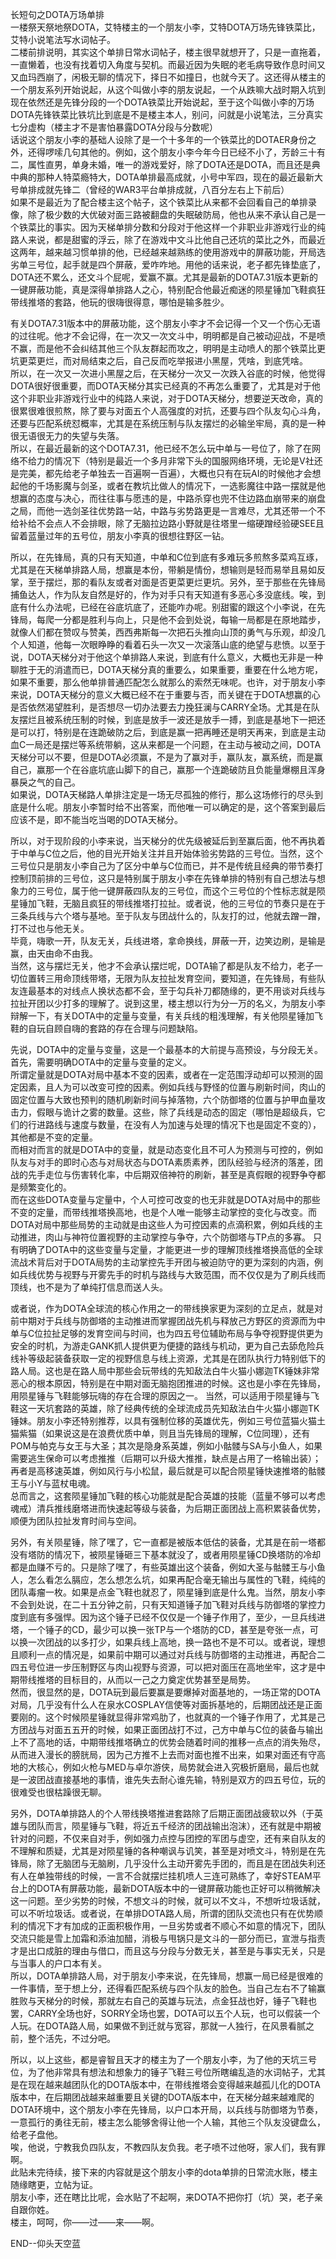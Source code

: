 长短句之DOTA万场单排  
一楼祭天祭地祭DOTA，艾特楼主的一个朋友小李，艾特DOTA万场先锋铁菜比，艾特小说笔法写水词帖子。  
二楼前排说明，其实这个单排日常水词帖子，楼主很早就想开了，只是一直拖着，一直懒着，也没有找着切入角度与契机。而最近因为失眠的老毛病导致作息时间又又血玛西崩了，闲极无聊的情况下，择日不如撞日，也就今天了。这还得从楼主的一个朋友系列开始说起，从这个叫做小李的朋友说起，一个从跌嘛大战时期入坑到现在依然还是先锋分段的一个DOTA铁菜比开始说起，至于这个叫做小李的万场DOTA先锋铁菜比铁坑比到底是不是楼主本人，别问，问就是小说笔法，三分真实七分虚构（楼主才不是害怕暴露DOTA分段与分数呢）  
话说这个朋友小李的基础人设除了是一个十多年的一个铁菜比的DOTAER身份之外，还得啰嗦几句其他的。例如，这个朋友小李今年今日已经不小了，芳龄三十有二，属性直男，单身未婚，唯一的游戏爱好，除了DOTA还是DOTA，而且还是典中典的那种人特菜瘾特大，DOTA单排最高成就，小号中军四，现在的最近最新大号单排成就先锋二（曾经的WAR3平台单排成就，八百分左右上下前后）  
如果不是最近为了配合楼主这个帖子，这个铁菜比从来都不会回看自己的单排录像，除了极少数的大优破对面三路被翻盘的失眠破防局，他也从来不承认自己是一个铁菜比的事实。因为天梯单排分数和分段对于他这样一个非职业非游戏行业的纯路人来说，都是甜蜜的浮云，除了在游戏中文斗比他自己还坑的菜比之外，而最近这两年，越来越习惯单排的他，已经越来越熟练的使用游戏中的屏蔽功能，开局选劣单三号位，起手就是四个屏蔽，爱咋咋地。用他的话来说，老子都先锋垫底了，DOTA还不累么，还文斗个屁呢，爱赢不赢。尤其是最新的DOTA7.31版本更新的一键屏蔽功能，真是深得单排路人之心，特别配合他最近痴迷的陨星锤加飞鞋疯狂带线推塔的套路，他玩的很嗨很得意，哪怕是输多胜少。  

有关DOTA7.31版本中的屏蔽功能，这个朋友小李才不会记得一个又一个伤心无语的过往呢。他才不会记得，在一次又一次文斗中，明明都是自己被动迎战，不是喷不赢，而是他不会纠结其他三个队友群起而攻之，明明是主动喷人的那个铁菜比更坑更菜更烂，而对局结束之后，自己反而吃举报进小黑屋，凭啥，到底凭啥。  
所以，在一次又一次进小黑屋之后，在天梯分一次又一次跌入谷底的时候，他觉得DOTA很好很重要，而DOTA天梯分其实已经真的不再怎么重要了，尤其是对于他这个非职业非游戏行业中的纯路人来说，对于DOTA天梯分，想要逆天改命，真的很累很难很煎熬，除了要与对面五个人高强度的对抗，还要与四个队友勾心斗角，还要与匹配系统怼概率，尤其是在系统压制与队友摆烂的必输坐牢局，真的是一种很无语很无力的失望与失落。  
所以，在最近最新的这个DOTA7.31，他已经不怎么玩中单与一号位了，除了在网络不给力的情况下（特别是最近一个多月非常下头的国服网络环境，无论是V社还是完美，都先给老子单独去一百遍啊一百遍），大概也只有在玩AI的时候他才会想起他的千场影魔与剑圣，或者在教坑比做人的情况下，一选影魔往中路一摆就是他想赢的态度与决心，而往往事与愿违的是，中路杀穿也兜不住边路血崩带来的崩盘之局，而他一选剑圣往优势路一站，中路与劣势路更是一言难尽，尤其还带一个不给补给不会点人不会排眼，除了无脑拉边路小野就是往塔里一缩硬蹭经验硬SEE且留着蓝量过年的五号位，朋友小李真的很想往野区一钻。  

所以，在先锋局，真的只有天知道，中单和C位到底有多难玩多煎熬多菜鸡互琢，尤其是在天梯单排路人局，想赢是本份，带躺是情份，想输则是轻而易举且易如反掌，至于摆烂，那的看队友或者对面是否更菜更烂更坑。另外，至于那些在先锋局捕鱼达人，作为队友自然是好的，作为对手只有天知道有多恶心多没底线。唉，到底有什么办法呢，已经在谷底坑底了，还能咋办呢。别甜蜜的跟这个小李说，在先锋局，每爬一分都是胜利与向上，只是他不会到处说，每输一局都是在原地踏步，就像人们都在赞叹与赞美，西西弗斯每一次把石头推向山顶的勇气与乐观，却没几个人知道，他每一次眼睁睁的看着石头一次又一次滚落山底的绝望与悲愤。以至于说，DOTA天梯分对于他这个单排路人来说，到底有什么意义，大概也无非是一种聊胜于无的消遣而已，DOTA天梯分真的重要么，如果重要，重要在什么地方呢，如果不重要，那么他单排普通匹配怎么就那么的索然无味呢。也许，对于朋友小李来说，DOTA天梯分的意义大概已经不在于重要与否，而关键在于DOTA想赢的心是否依然渴望胜利，是否想尽一切办法要去力挽狂澜与CARRY全场。尤其是在队友摆烂且被系统压制的时候，到底是放手一波还是放手一搏，到底是基地下一把还是可以打，特别是在连跪破防之后，到底是赢一把再睡还是明天再来，到底是主动血C一局还是摆烂等系统带躺，这从来都是一个问题，在主动与被动之间，DOTA天梯分可以不要，但是DOTA必须赢，不是为了赢对手，赢队友，赢系统，而是赢自己，赢那一个在谷底坑底山脚下的自己，赢那一个连跪破防且负能量爆棚且浑身暴戾之气的自己。  
如果说，DOTA天梯路人单排注定是一场无尽孤独的修行，那么这场修行的尽头到底是什么呢。朋友小李暂时给不出答案，而他唯一可以确定的是，这个答案到最后应该不是，即不能当吃当喝的DOTA天梯分。  

所以，对于现阶段的小李来说，当天梯分的优先级被延后到至赢后面，他不再执着于中单与C位之后，他的目光开始关注并且开始体验劣势路的三号位。当然，这个三号位只是朋友小李自己为了区分中单与C位而已，并不是传统且经典的带节奏打控制顶前排的三号位，这只是特别属于朋友小李在先锋单排的特别有自己想法与想象力的三号位，属于他一键屏蔽四队友的三号位，而这个三号位的个性标志就是陨星锤加飞鞋，无脑且疯狂的带线推塔打拉扯。或者说，他的三号位的节奏只是在于三条兵线与六个塔与基地。至于队友与团战什么的，队友打的过，他就去蹭一蹭，打不过也与他无关。  
毕竟，嗨歌一开，队友无关，兵线进塔，拿命换线，屏蔽一开，边笑边刷，是输是赢，由天由命不由我。  
当然，这与摆烂无关，他才不会承认摆烂呢，DOTA输了都是队友不给力，老子一切位置转三用命顶线带塔，无限为队友拉扯发育空间，要知道，在先锋局，有些队友连最基本的对线点人换状态都不会，至于勾兵补刀都随缘的，更不用谈对兵线与拉扯开团以少打多的理解了。说到这里，楼主想以行为分一万的名义，为朋友小李辩解一下，有关DOTA中的定量与变量，有关兵线的粗浅理解，有关他陨星锤加飞鞋的自玩自顾自嗨的套路的存在合理与问题缺陷。  

先说，DOTA中的定量与变量，这是一个最基本的大前提与高预设，与分段无关。  
首先，需要明确DOTA中的定量与变量的定义。  
所谓定量就是DOTA对局中基本不变的因素，或者在一定范围浮动却可以预测的固定因素，且人为可以改变可控的因素。例如兵线与野怪的位置与刷新时间，肉山的固定位置与大致也预判的随机刷新时间与掉落物，六个防御塔的位置与护甲血量攻击力，假眼与诡计之雾的数量。这些，除了兵线是动态的固定（哪怕是超级兵，它们的行进路线与速度与数量，在没有人为加速与处理的情况下也是固定不变的），其他都是不变的定量。  
而相对而言的就是DOTA中的变量，就是动态变化且不可人为预测与可控的，例如队友与对手的即时心态与对局状态与DOTA素质素养，团队经验与经济的落差，团战的先手走位与伤害转化率，中后期双倍神符的刷新，甚至是真假眼的视野争夺都是频繁变化的。  
而在这些DOTA变量与定量中，个人可控可改变的也无非就是DOTA对局中的那些不变的定量，而带线推塔换高地，也是个人唯一能够主动掌控的变化与改变。而DOTA对局中那些局势的主动就是由这些人为可控因素的点滴积累，例如兵线的主动推进，肉山与神符位置视野的主动掌控与争夺，六个防御塔与TP点的多寡。
只有明确了DOTA中的这些变量与定量，才能更进一步的理解顶线推塔换高低的全球流战术背后对于DOTA局势的主动掌控先手开团与被迫防守的更为深刻的内涵，例如兵线优势与视野与开雾先手的时机与路线与大致范围，而不仅仅是为了刷兵线而顶线，也不是为了单纯打信息而送人头。

或者说，作为DOTA全球流的核心作用之一的带线换家更为深刻的立足点，就是对前中期对于兵线与防御塔的主动推进而掌握团战先机与释放己方野区的资源而为中单与C位拉扯足够的发育空间与时间，也为四五号位辅助布局与争夺视野提供更为安全的时机，为游走GANK抓人提供更为便捷的路线与机动，更为自己去舔危险兵线补等级起装备获取一定的视野信息与线上资源，尤其是在团队执行力特别低下的路人局。这也是在路人局中那些会玩带线的先知敌法白牛火猫小娜迦TK锤妹非常恶心的根本原因，特别是在中期对面无脑抱团推进的时候。这也是小李在先锋局，用陨星锤与飞鞋能够玩嗨的存在合理的原因之一。 
当然，可以适用于陨星锤与飞鞋这一天坑套路的英雄，除了经典传统的全球流成员先知敌法白牛火猫小娜迦TK锤妹。朋友小李还特别推荐，以具有强制位移的英雄优先，例如三号位蓝猫火猫土猫紫猫（如果说这是在浪费优质中单，则且当先锋局的理解，C位同理），还有POM与帕克与女王与大圣；其次是隐身系英雄，例如小骷髅与SA与小鱼人，如果需要逃生保命可以考虑推推（后期可以升级大推推，缺点是占用了一格输出装）；再者是高移速英雄，例如风行与小松鼠，最后就是可以配合陨星锤快速推塔的骷髅王与小Y与蓝杖电魂。  
总而言之，这套陨星锤加飞鞋的核心功能就是配合英雄的技能（蓝量不够可以考虑魂戒）清兵推线磨塔进而快速起等级与装备，为后期正面团战上高积累装备优势，顺便为团队拉扯发育时间与空间。  

另外，有关陨星锤，除了嘿了，它一直都是被版本低估的装备，尤其是在前一塔都没有塔防的情况下，被陨星锤砸三下基本就没了，或者用陨星锤CD换塔防的冷却都是血赚不亏的。只是除了嘿了，有些英雄出这个装备，例如大圣与骷髅王与小鱼人，怎么看怎么膈应，怎么想怎么坑，如果再配合毫无输出与属性的飞鞋，纯纯的团队毒瘤一枚。如果是点金飞鞋也就忍了，陨星锤到底是什么鬼。当然，朋友小李不会到处说，在二十五分钟之前，只有天知道锤子加飞鞋对兵线与防御塔的掌控力度到底有多强悍。因为这个锤子已经不仅仅是一个锤子作用了，至少，一旦兵线进塔，一个锤子的CD，最少可以换一张TP与一个塔防的CD，甚至是夸张一点，可以换一次团战的以多打少，如果兵线上高地，换一路也不是不可以。或者说，理想且顺利一点的情况是，如果前中期可以通过对兵线与防御塔的主动推进，再配合二四五号位进一步压制野区与肉山视野与资源，可以把对面压在高地坐牢，这才是中期带线推塔的目标目的，从而以一己之力奠定优势甚至是局势。  
然而，很显然的是，DOTA玩到最后要赢是要爆掉对面基地的，一场正常的DOTA对局，几乎没有什么人在泉水COSPLAY信使等对面拆基地的，后期团战还是正面要刚的。这个时候陨星锤就显得非常鸡肋了，也就真的一个锤子作用了，尤其是己方团战与对面五五开的时候，如果正面团战打不过，己方中单与C位的装备与输出上不了高地的话，中期带线推塔确立的优势会随着时间的推移一点点的消失殆尽，从而进入漫长的膀胱局，因为己方推不上去而对面也推不出来，如果对面还有守高地的大核心，例如火枪与MED与卓尔游侠，局势就会进入究极折磨局，最后也就是一波团战直接基地的事情，谁先失去耐心谁先输，特别是双方的四五号位，玩的很难受也很枯躁很无聊。

另外，DOTA单排路人的个人带线换塔推进套路除了后期正面团战疲软以外（于英雄与团队而言，陨星锤与飞鞋，将近五千经济的团战输出泡沫），还有就是中期被针对的问题，不仅来自对手，例如强力点控与团控的军团与虚空，还有来自队友的不理解和质疑，尤其是对陨星锤的各种嘲讽与讥笑，甚至是对喷文斗，特别是在先锋局，除了无脑团与无脑刷，几乎没什么主动开雾先手团的，而且是在团战失利还有人在单独带线的时候，一言不合就摆烂挂机喷人三连可熟练了，幸好STEAM平台上的DOTA有屏蔽功能，最新DOTA版本中的一键屏蔽功能也正好可以稍微解决这一问题。至少劣势的时候，不想文斗的时候，就可以不文斗，不想听垃圾话就，可以不听垃圾话。或者说，在单排DOTA路人局，所谓的团队交流也只有在优势顺利的情况下才有加成的正面积极作用，一旦劣势或者不顺心不如意的情况下，团队交流只能是雪上加霜和添油加醋，消极与甩锅只是文斗的一部分而已，宣泄与指责才是出口成脏的理由与借口，而且这与分段与分数无关，甚至是与事实无关，只是与当事人的户口本有关。  
所以，DOTA单排路人局，对于朋友小李来说，在先锋局，想赢一局已经是很难的一件事情，至于想上分，还得看匹配系统与四个队友的脸色。当自己左右不了输赢胜败与天梯分的时候，那就左右自己的英雄与玩法，点金狂战也好，锤子飞鞋也罢，CARRY全场也好，SORRY全场也罢，DOTA可以五个人玩，也可以假装一个人玩。在DOTA路人局，如果做不到迁就与宽容，那就一人独行，在风景看腻之前，整个活先，不过分吧。  

所以，以上这些，都是睿智且天才的楼主为了一个朋友小李，为了他的天坑三号位，为了他非常具有想法和想象力的锤子飞鞋三号位所瞎编乱造的水词帖子，尤其是在现在越来越团队化的DOTA版本中，在带线推塔会变得越来越孤儿化的DOTA版本中，在后期团战越来越重要且关键的DOTA版本中，在天梯分越来越难爬的DOTA环境中，这个朋友小李在先锋局，以户口本开局，以兵线与防御塔为节奏，一意孤行的勇往无前，楼主怎么能够舍得让他一个人输，其他三个队友没键盘么，给老子盘他。  
唉，他说，宁教我负四队友，不教四队友负我。老子喷不过他呀，家人们，我有罪啊。  
此贴未完待续，接下来的内容就是这个朋友小李的dota单排的日常流水账，楼主随缘瞎更，立帖为证。  
朋友小李，还在瞎比比呢，会水贴了不起啊，来DOTA不把你打（坑）哭，老子亲自跟你姓。  
楼主，呵呵，你——过——来——啊。  

END--仰头天空蓝
